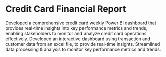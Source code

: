 # Credit Card Financial Report
Developed a comprehensive credit card weekly Power BI dashboard that provides real-time insights into key performance metrics and trends, enabling stakeholders to monitor and analyze credit card operations  effectively.
Developed an interactive dashboard using transaction and customer data from an excel file, to provide real-time insights.
Streamlined data processing & analysis to monitor key performance metrics and trends.
